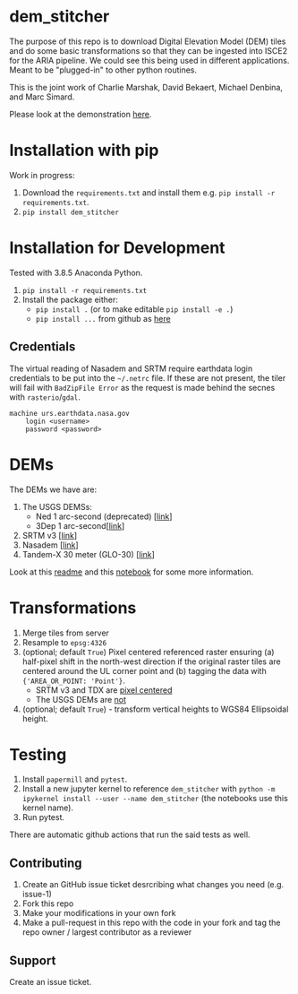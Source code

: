 # dem_stitcher

The purpose of this repo is to download Digital Elevation Model (DEM) tiles and do some basic transformations so that they can be ingested into ISCE2 for the ARIA pipeline. We could see this being used in different applications. Meant to be "plugged-in" to other python routines.

This is the joint work of Charlie Marshak, David Bekaert, Michael Denbina, and Marc Simard.

Please look at the demonstration [here](notebooks/Demo.ipynb).

# Installation with pip

Work in progress:

1. Download the `requirements.txt` and install them e.g. `pip install -r requirements.txt`.
2. `pip install dem_stitcher`

# Installation for Development

Tested with 3.8.5 Anaconda Python.

1. `pip install -r requirements.txt`
2. Install the package either:
      + `pip install .` (or to make editable `pip install -e .`)
      + `pip install ...` from github as [here](https://stackoverflow.com/a/8256424)


## Credentials

The virtual reading of Nasadem and SRTM require earthdata login credentials to be put into the `~/.netrc` file. If these are not present, the tiler will
fail with `BadZipFile Error` as the request is made behind the secnes with `rasterio`/`gdal`.

```
machine urs.earthdata.nasa.gov
    login <username>
    password <password>
```

# DEMs

The DEMs we have are:

1. The USGS DEMSs:
   - Ned 1 arc-second (deprecated) [[link](https://cugir.library.cornell.edu/catalog/cugir-009096)]
   - 3Dep 1 arc-second[[link](https://www.sciencebase.gov/catalog/item/imap/4f70aa71e4b058caae3f8de1)]
2. SRTM v3 [[link](https://dwtkns.com/srtm30m/)]
3. Nasadem [[link](https://lpdaac.usgs.gov/products/nasadem_hgtv001/)]
4. Tandem-X 30 meter (GLO-30) [[link](https://registry.opendata.aws/copernicus-dem/)]

Look at this [readme](notebooks_tile_data/README.md) and this [notebook](notebooks_tile_data/Format_Data.ipynb) for some more information.

# Transformations

1. Merge tiles from server
2. Resample to `epsg:4326`
3. (optional; default `True`) Pixel centered referenced raster ensuring (a) half-pixel shift in the north-west direction if the original raster tiles are centered around the UL corner point and (b) tagging the data with `{'AREA_OR_POINT: 'Point'}`.
   + SRTM v3 and TDX are [pixel centered](https://github.com/OSGeo/gdal/issues/1505#issuecomment-489469904)
   + The USGS DEMs are [not](https://www.usgs.gov/core-science-systems/eros/topochange/science/srtm-ned-vertical-differencing?qt-science_center_objects=0#qt-science_center_objects)
4. (optional; default `True`) - transform vertical heights to WGS84 Ellipsoidal height.

# Testing

1. Install `papermill` and `pytest`.
2. Install a new jupyter kernel to reference `dem_stitcher` with `python -m ipykernel install --user --name dem_stitcher` (the notebooks use this kernel name).
3. Run pytest.

There are automatic github actions that run the said tests as well.

## Contributing

1. Create an GitHub issue ticket desrcribing what changes you need (e.g. issue-1)
2. Fork this repo
3. Make your modifications in your own fork
4. Make a pull-request in this repo with the code in your fork and tag the repo owner / largest contributor as a reviewer

## Support

Create an issue ticket.